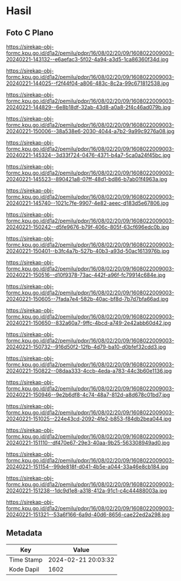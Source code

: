# Hasil

## Foto C Plano

https://sirekap-obj-formc.kpu.go.id/d1a2/pemilu/pdpr/16/08/02/20/09/1608022009003-20240221-143132--e6aefac3-5f02-4a94-a3d5-1ca86360f34d.jpg

https://sirekap-obj-formc.kpu.go.id/d1a2/pemilu/pdpr/16/08/02/20/09/1608022009003-20240221-144025--f2f44f04-a806-483c-8c2a-99c671812538.jpg

https://sirekap-obj-formc.kpu.go.id/d1a2/pemilu/pdpr/16/08/02/20/09/1608022009003-20240221-144829--6e8b18df-32ab-43d8-a0a8-2f4c46ad079b.jpg

https://sirekap-obj-formc.kpu.go.id/d1a2/pemilu/pdpr/16/08/02/20/09/1608022009003-20240221-150006--38a538e6-2030-4044-a7b2-9a99c9276a08.jpg

https://sirekap-obj-formc.kpu.go.id/d1a2/pemilu/pdpr/16/08/02/20/09/1608022009003-20240221-145324--3d33f724-0476-4371-b4a7-5ca0a24f45bc.jpg

https://sirekap-obj-formc.kpu.go.id/d1a2/pemilu/pdpr/16/08/02/20/09/1608022009003-20240221-145523--890421a8-07ff-48d1-bd86-b7ab01f4963a.jpg

https://sirekap-obj-formc.kpu.go.id/d1a2/pemilu/pdpr/16/08/02/20/09/1608022009003-20240221-145740--1021c7fe-9907-4e82-aeec-d183d5e67806.jpg

https://sirekap-obj-formc.kpu.go.id/d1a2/pemilu/pdpr/16/08/02/20/09/1608022009003-20240221-150242--d5fe9676-b79f-406c-805f-63cf696edc0b.jpg

https://sirekap-obj-formc.kpu.go.id/d1a2/pemilu/pdpr/16/08/02/20/09/1608022009003-20240221-150401--b3fc4a7b-527b-40b3-a93d-50ac1613976b.jpg

https://sirekap-obj-formc.kpu.go.id/d1a2/pemilu/pdpr/16/08/02/20/09/1608022009003-20240221-150516--d10f9378-73ac-442f-a96f-fc79914c684e.jpg

https://sirekap-obj-formc.kpu.go.id/d1a2/pemilu/pdpr/16/08/02/20/09/1608022009003-20240221-150605--7fada7e4-582b-40ac-bf8d-7b7d7bfa66ad.jpg

https://sirekap-obj-formc.kpu.go.id/d1a2/pemilu/pdpr/16/08/02/20/09/1608022009003-20240221-150650--832a60a7-9ffc-4bcd-a749-2e42abb60d42.jpg

https://sirekap-obj-formc.kpu.go.id/d1a2/pemilu/pdpr/16/08/02/20/09/1608022009003-20240221-150732--916d50f2-12fb-4d79-ba10-d0bfef32cdd3.jpg

https://sirekap-obj-formc.kpu.go.id/d1a2/pemilu/pdpr/16/08/02/20/09/1608022009003-20240221-150822--08daa333-4ccb-4eda-a783-44c3b60e1136.jpg

https://sirekap-obj-formc.kpu.go.id/d1a2/pemilu/pdpr/16/08/02/20/09/1608022009003-20240221-150946--9e2b6df8-4c74-48a7-812d-a8d678c01bd7.jpg

https://sirekap-obj-formc.kpu.go.id/d1a2/pemilu/pdpr/16/08/02/20/09/1608022009003-20240221-151025--224e43cd-2092-4fe2-b853-f84db2bea044.jpg

https://sirekap-obj-formc.kpu.go.id/d1a2/pemilu/pdpr/16/08/02/20/09/1608022009003-20240221-151110--df470e67-29e3-40aa-9b25-563308949ad0.jpg

https://sirekap-obj-formc.kpu.go.id/d1a2/pemilu/pdpr/16/08/02/20/09/1608022009003-20240221-151154--99de818f-d041-4b5e-a044-33a46e8cb184.jpg

https://sirekap-obj-formc.kpu.go.id/d1a2/pemilu/pdpr/16/08/02/20/09/1608022009003-20240221-151238--1dc9d1e8-a318-412a-91c1-c4c44488003a.jpg

https://sirekap-obj-formc.kpu.go.id/d1a2/pemilu/pdpr/16/08/02/20/09/1608022009003-20240221-151321--53a6f166-6a9d-40d6-8656-cae22ed2a298.jpg


## Metadata

| Key        | Value               |
| ---------- | ------------------- |
| Time Stamp | 2024-02-21 20:03:32 |
| Kode Dapil | 1602                |



